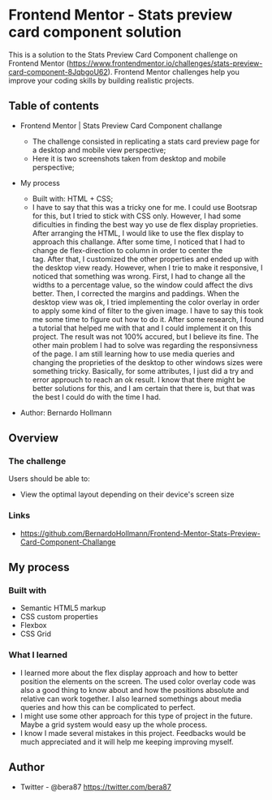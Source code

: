 # Frontend Mentor - Stats preview card component solution

This is a solution to the Stats Preview Card Component challenge on Frontend Mentor (https://www.frontendmentor.io/challenges/stats-preview-card-component-8JqbgoU62). Frontend Mentor challenges help you improve your coding skills by building realistic projects. 

## Table of contents

- Frontend Mentor | Stats Preview Card Component challange
  - The challenge consisted in replicating a stats card preview page for a desktop and mobile view perspective;
  - Here it is two screenshots taken from desktop and mobile perspective;

- My process
  - Built with: HTML + CSS;
  - I have to say that this was a tricky one for me. I could use Bootsrap for this, but I tried to stick with CSS only. However, I had some dificulties in finding the best way yo use de flex display proprieties. After arranging the HTML, I would like to use the flex display to approach this challange. After some time, I noticed that I had to change de flex-direction to column in order to center the <main> tag. After that, I customized the other properties and ended up with the desktop view ready. However, when I trie to make it responsive, I noticed that something was wrong. First, I had to change all the widths to a percentage value, so the window could affect the divs <tags> better. Then, I corrected the margins and paddings. When the desktop view was ok, I tried implementing the color overlay in order to apply some kind of filter to the given image. I have to say this took me some time to figure out how to do it. After some research, I found a tutorial that helped me with that and I could implement it on this project. The result was not 100% accured, but I believe its fine. The other main problem I had to solve was regarding the responsivness of the page. I am still learning how to use media queries and changing the proprieties of the desktop to other windows sizes were something tricky. Basically, for some attributes, I just did a try and error approuch to reach an ok result. I know that there might be better solutions for this, and I am certain that there is, but that was the best I could do with the time I had.

- Author: Bernardo Hollmann

## Overview

### The challenge

Users should be able to:

- View the optimal layout depending on their device's screen size

### Links

- https://github.com/BernardoHollmann/Frontend-Mentor-Stats-Preview-Card-Component-Challange

## My process

### Built with

- Semantic HTML5 markup
- CSS custom properties
- Flexbox
- CSS Grid

### What I learned

- I learned more about the flex display approach and how to better position the elements on the screen. The used color overlay code was also a good thing to know about and how the positions absolute and relative can work together. I also learned somethings about media queries and how this can be complicated to perfect.
- I might use some other approach for this type of project in the future. Maybe a grid system would easy up the whole process.
- I know I made several mistakes in this project. Feedbacks would be much appreciated and it will help me keeping improving myself. 

## Author

- Twitter - @bera87 https://twitter.com/bera87